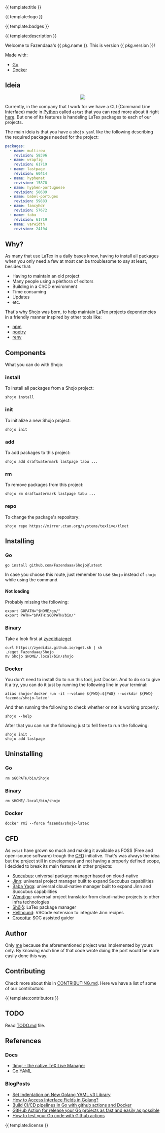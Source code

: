 {{ template:title }}

{{ template:logo }}

{{ template:badges }}

{{ template:description }}

Welcome to Fazendaaa's {{ pkg.name }}. This is version {{ pkg.version }}!

Made with:

- [Go](https://golang.org/)
- [Docker](https://www.docker.com/)

## Ideia

<div align="center">
  <img src="./assets/gif/demo.gif"/>
</div>

Currently, in the company that I work for we have a CLI (Command Line Interface) made in [Python](https://www.python.org/) called `estat` that you can read more about it right [here](https://github.com/Fazendaaa/Succubus). But one of its features is handeling LaTex packages to each of our projects.

The main ideia is that you have a `shojo.yaml` like the following describing the required packages needed for the project:

```yaml
packages:
  - name: multirow
    revision: 58396
  - name: wrapfig
    revision: 61719
  - name: lastpage
    revision: 60414
  - name: hyphenat
    revision: 15878
  - name: hyphen-portuguese
    revision: 58609
  - name: babel-portuges
    revision: 59883
  - name: fancyhdr
    revision: 57672
  - name: tabu
    revision: 61719
  - name: varwidth
    revision: 24104
```

## Why?

As many that use LaTex in a daily bases know, having to install all packages when you only need a few at most can be troublesome to say at least, besides that:

- Having to maintain an old project
- Many people using a plethora of editors
- Building in a CI/CD environment
- Time consuming
- Updates
- etc.

That's why Shojo was born, to help maintain LaTex projects dependencies in a friendly manner inspired by other tools like:

- [npm](https://www.npmjs.com/)
- [poetry](https://python-poetry.org/)
- [renv](https://rstudio.github.io/renv/index.html)

## Components

What you can do with Shojo:

### install

To install all packages from a Shojo project:

```shell
shojo install
```

### init

To initialize a new Shojo project:

```shell
shojo init
```

### add

To add packages to this project:

```shell
shojo add draftwatermark lastpage tabu ...
```

### rm

To remove packages from this project:

```shell
shojo rm draftwatermark lastpage tabu ...
```

### repo

To change the package's repository:

```shell
shojo repo https://mirror.ctan.org/systems/texlive/tlnet
```

## Installing

### Go

```shell
go install github.com/Fazendaaa/Shojo@latest
```

In case you choose this route, just remember to use `Shojo` instead of `shojo` while using the command.

#### Not loading

Probably missing the following:

```shell
export GOPATH="$HOME/go/"
export PATH="$PATH:$GOPATH/bin/"
```

### Binary

Take a look first at [zyedidia/eget](https://github.com/zyedidia/eget)

```shell
curl https://zyedidia.github.io/eget.sh | sh
./eget Fazendaaa/Shojo
mv Shojo $HOME/.local/bin/shojo
```

### Docker

You don't need to install Go to run this tool, just Docker. And to do so to give it a try, you can do it just by running the following line in your terminal:

```shell
alias shojo='docker run -it --volume ${PWD}:${PWD} --workdir ${PWD} fazenda/shojo-latex'
```

And then running the following to check whether or not is working properly:

```shell
shojo --help
```

After that you can run the following just to fell free to run the following:

```shell
shojo init .
shojo add lastpage
```

## Uninstalling

### Go

```shell
rm $GOPATH/bin/Shojo
```

### Binary

```shell
rm $HOME/.local/bin/shojo
```

### Docker

```shell
docker rmi --force fazenda/shojo-latex
```

## CFD

As `estat` have grown so much and making it available as FOSS (Free and open-source software) trough the [CFD](https://github.com/Fazendaaa/CFD) initiative. That's was always the idea but the project still in development and not having a properly defined scope, I decided to break its main features in other projects:

- [Succubus](https://github.com/Fazendaaa/Succubus): universal package manager based on cloud-native
- [Jinn](https://github.com/Fazendaaa/Jinn): universal project manager built to expand Succubus capabilities
- [Baba Yaga](https://github.com/Fazendaaa/BabaYaga): universal cloud-native manager built to expand Jinn and Succubus capabilities
- [Wendigo](https://github.com/Fazendaaa/Wendigo): universal project translator from cloud-native projects to other infra technologies
- [Shōjō](https://github.com/Fazendaaa/Shojo): LaTex package manager
- [Hellhound](github.com/Fazendaaa/Hellhound): VSCode extension to integrate Jinn recipes
- [Crocotta](github.com/Fazendaaa/Crocotta): SOC assisted guider

## Author

Only [me](https://github.com/Fazendaaa) because the aforementioned project was implemented by yours only. By knowing each line of that code wrote doing the port would be more easily done this way.

## Contributing

Check more about this in [CONTRIBUTING.md](CONTRIBUTING.md). Here we have a list of some of our contributors:

{{ template:contributors }}

## TODO

Read [TODO.md](./TODO.md) file.

## References

### Docs

- [tlmgr - the native TeX Live Manager](https://www.tug.org/texlive/doc/tlmgr.html)
- [Go YAML](https://zetcode.com/golang/yaml/)

### BlogPosts

- [Set Indentation on New Golang YAML v3 Library](https://hashnode.com/post/set-indentation-on-new-golang-yaml-v3-library-ckbrwl63001skn8s1lj3jmtln)
- [How to Access Interface Fields in Golang?](https://www.geeksforgeeks.org/how-to-access-interface-fields-in-golang/)
- [Build CI/CD pipelines in Go with github actions and Docker](https://dev.to/gopher/build-ci-cd-pipelines-in-go-with-github-actions-and-dockers-1ko7)
- [GitHub Action for release your Go projects as fast and easily as possible](https://dev.to/koddr/github-action-for-release-your-go-projects-as-fast-and-easily-as-possible-20a2)
- [How to test your Go code with Github actions](https://gfgfddgleb.medium.com/how-to-test-your-go-code-with-github-actions-f15881d46089)

{{ template:license }}
